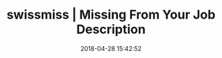 ---
date: 2018-04-28 15:42:52
link:
  source: pocket
  source_url: https://getpocket.com
  text: swissmiss  | Missing From Your Job Description
  url: http://www.swiss-miss.com/2018/04/missing-from-your-job-description.html
slug: swissmiss-missing-from-your-job-description
source: pocket
title: swissmiss  | Missing From Your Job Description
syndicated:
- type: twitter
  url: https://twitter.com/roytang/statuses/990256970463698946/
---
